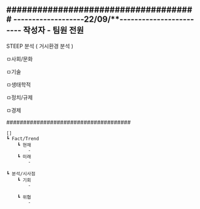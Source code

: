#####################################
-------------------22/09/**------------------------
작성자 - 팀원 전원
----------------------------------------------------
STEEP 분석 ( 거시환경 분석 )

ㅁ사회/문화

ㅁ기술

ㅁ생태학적

ㅁ정치/규제

ㅁ경제

#####################################


	[]
	┗ Fact/Trend
		┗ 현재
			-
		┗ 미래
			-

	┗ 분석/시사점
		┗ 기회
			-
			
		┗ 위협
			-